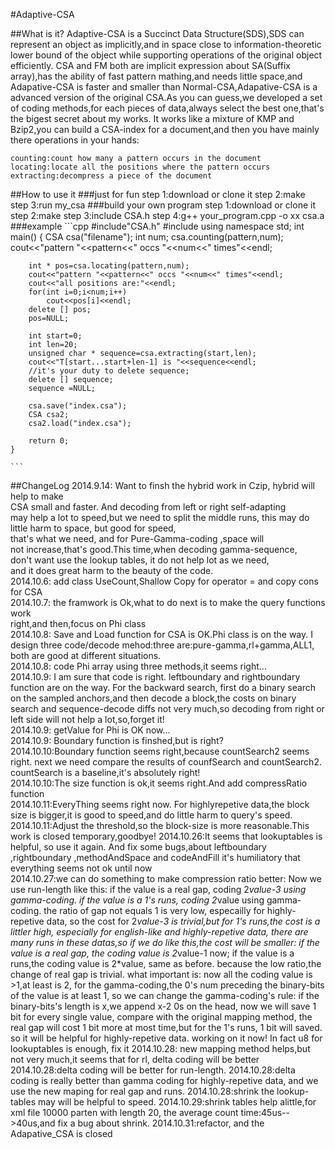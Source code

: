 #Adaptive-CSA

##What is it?
	Adaptive-CSA is a Succinct Data Structure(SDS),SDS can represent an
	object as implicitly,and in space close to information-theoretic 
	lower bound of the object while supporting operations of the 
	original object efficiently.
	CSA and FM both are implicit expression about SA(Suffix array),has 
	the ability of fast pattern mathing,and needs little space,and 
	Adapative-CSA is faster and smaller than Normal-CSA,Adapative-CSA
	is a advanced version of the original CSA.As you can guess,we 
	developed a set of coding methods,for each pieces of data,always 
	select the best one,that's the bigest secret about my works.
	It works like a mixture of KMP and Bzip2,you can build a CSA-index 
	for a document,and then you have mainly there operations in your hands:
	
	counting:count how many a pattern occurs in the document
	locating:locate all the positions where the pattern occurs
	extracting:decompress a piece of the document
##How to use it
###just for fun
	step 1:download  or clone it
	step 2:make
	step 3:run my_csa
###build your own program 
	step 1:download or clone it
	step 2:make
	step 3:include CSA.h
	step 4:g++ your_program.cpp -o xx csa.a
###example
	```cpp
	#include"CSA.h"
	#include<iostream>
	using namespace std;
	int main()
	{
		CSA csa("filename");
		int num;
		csa.counting(pattern,num);
		cout<<"pattern "<<pattern<<" occs "<<num<<" times"<<endl;

		int * pos=csa.locating(pattern,num);
		cout<<"pattern "<<pattern<<" occs "<<num<<" times"<<endl;
		cout<<"all positions are:"<<endl;
		for(int i=0;i<num;i++)
			cout<<pos[i]<<endl;
		delete [] pos;
		pos=NULL;

		int start=0;
		int len=20;
		unsigned char * sequence=csa.extracting(start,len);
		cout<<"T[start...start+len-1] is "<<sequence<<endl;
		//it's your duty to delete sequence;
		delete [] sequence;
		sequence =NULL;
		
		csa.save("index.csa");
		CSA csa2;
		csa2.load("index.csa");

		return 0;
	}

	```
##ChangeLog
	2014.9.14: Want to finsh the hybrid work in Czip, hybrid will help to make  
	           CSA small and faster. And decoding from left or right self-adapting  
			   may help a lot to speed,but we need to split the middle runs,
			   this may do little harm to space, but good for speed,  
			   that's what we need, and for Pure-Gamma-coding ,space will  
			   not increase,that's good.This time,when decoding gamma-sequence,  
			   don't want use the lookup tables, it do not help lot as we need,  
			   and it does great harm to the beauty of the code.  
	2014.10.6: add class UseCount,Shallow Copy for operator = and copy cons for CSA  
	2014.10.7: the framwork is Ok,what to do next is to make the query functions work  
				right,and then,focus on Phi class  
	2014.10.8: Save and Load function for CSA is OK.Phi class is on the way.
	           I design three code/decode mehod:three are:pure-gamma,rl+gamma,ALL1,
			   both are good at different situations.  
	2014.10.8: code Phi array using three methods,it seems right...  
	2014.10.9: I am sure that code is right. leftboundary and rightboundary function
	           are on the way. For the backward search, first do a binary search on 
			   the sampled anchors,and then decode a block,the costs on binary search
			   and sequence-decode diffs not very much,so decoding from right or left
			   side will not help a lot,so,forget it!  
	2014.10.9: getValue for Phi is OK now...  
	2014.10.9: Boundary function is finshed,but is right?  
	2014.10.10:Boundary function seems right,because countSearch2 seems right.
	           next we need compare the results of counfSearch and countSearch2.
			   countSearch is a baseline,it's absolutely right!  
	2014.10.10:The size function is ok,it seems right.And add compressRatio function  
	2014.10.11:EveryThing seems right now. For highlyrepetive data,the block size 
	           is bigger,it is good to speed,and do little harm to query's speed.  
	2014.10.11:Adjust the threshold,so the block-size is more reasonable.This work 
	           is closed temporary,goodbye! 
	2014.10.26:It seems that lookuptables is helpful, so use it again. And fix some
	           bugs,about leftboundary ,rightboundary ,methodAndSpace and codeAndFill
			   it's humiliatory that everything seems not ok until now  
	2014.10.27:we can do something to make compression ratio better:
	           Now we use run-length like this:
			   if the value is a real gap, coding 2*value-3 using gamma-coding.
			   if the value is a 1's runs, coding 2*value using gamma-coding.
			   the ratio of gap not equals 1 is very low, especailly for highly-repetive
			   data, so the cost for 2*value-3 is trivial,but for 1's runs,the cost is
			   a littler high, especially for english-like and highly-repetive data,
			   there are many runs in these datas,so if we do like this,the cost will 
			   be smaller:
			   if the value is a real gap, the coding value is 2*value-1 now;
			   if the value is a runs,the coding value is 2*value, same as before.
			   because the low ratio,the change of real gap is trivial.
			   what important is: now all the coding value is >1,at least is 2,
			   for the gamma-coding,the 0's num  preceding the binary-bits of the 
			   value is at least 1, so we can change the gamma-coding's rule:
			   if the binary-bits's length is x,we append x-2 0s on the head,
			   now we will save 1 bit for every single value, compare with the 
			   original mapping method, the real gap will cost 1 bit more at most
			   time,but for the 1's runs, 1 bit will saved. 
			   so it will be helpful for highly-repetive data.
			   working on it now! In fact u8 for lookuptables is enough, fix it
	2014.10.28: new mapping method helps,but not very much,it seems that for rl,
	           delta coding will be better
	2014.10.28:delta coding will be better for run-length.
	2014.10.28:delta coding is really better than gamma coding for highly-repetive
	           data, and we use the new maping for real gap and runs.
	2014.10.28:shrink the lookup-tables may will be helpful to speed.
	2014.10.29:shrink tables help alittle,for xml file 10000 parten with length 20,
	           the average count time:45us-->40us,and fix a bug about shrink.
	2014.10.31:refactor, and the Adapative_CSA is closed

